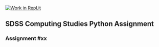 [![Work in Repl.it](https://classroom.github.com/assets/work-in-replit-14baed9a392b3a25080506f3b7b6d57f295ec2978f6f33ec97e36a161684cbe9.svg)](https://classroom.github.com/online_ide?assignment_repo_id=3353523&assignment_repo_type=AssignmentRepo)
## SDSS Computing Studies Python Assignment
### Assignment #xx <Title> (Total Marks xx)

Objectives:
* Receive multiple return values from a function as a list or tuple
* Have default input parameters in a function
* Create your own module and use dot notation


### Multiple Values in Variable Assignment
Sometimes you, might want to return multiple values from a function.
Normally, a function returns a single variable, but that variable
could include a list or a tuple.
This means that if you know a function will return a list or tuple that 
always contains two values, then you can store those two values into
2 separate variables.
See example1.py

### Default Parameters in Function Definition
A function call requires the correct number of input parameters or
an error will occur, but you can also include optional parameters 
that can be specified by name.  If these are not included in your
function call, then a default value is specified.
see example2.py

### Creating Your Own Module and dot Notation
You may recall that when you needed to do the square root, we used the
math module, and imported it using the command "import math".  All of the
math commands could be used, but we need to include the dot notation. For
example, to use the sqrt function form the math module, we would type:
math.sqrt(x)
We can make our own modules that store our important functions, and import
them for use in other programs.
See example3.py

### 4 Tasks
Note: You will be reating a module called "assignment.py".
All of your functions will be defined in the module, but there
should be no other commands.  You should be importing your commands
from each of your task files.


##### Task 1
Temperature Conversion
In the assignment.py file:
define a function called tempConversion()
It will have one required float parameter called degrees
It will have an optional parameter called unit with a default of C
If the unit is C, convert the degrees into fahrenheight and return the 
fahrenheight as a float
If the unit is F, convert the degrees into celsius and return the 
celsius as a float
All answers should be rounded to 1 decimal place

Test your program in task1.py by importing your assignment.py module
and testing with the command:

Example Command
print( assignment.tempConversion(10, unit="F") )
expects:
-12.2

##### Task 2
Factor Pair
In the assignment.py file:
Define a function called factorPair().
It has 2 required integer inputs:
a number, and a factor
The return value is a sorted list of the 2 factors that multiply to 
make the number

Example Command:
print( factorPair(10,2) )
expects:
[2, 5]

##### Problem 1

The cosine law is used to find the length of a missing side in a triangle
that is not a right triangle.
It uses the formula:
c^2 = a^2 + b^2 - 2*a*b*cos(C)

In the assignment.py file:
define a function called cosineLaw().

The function should take three input parameters, and an optional 4th parameter.
Two of the required parameters are going to be the sides of a triangle
and the 3rd is going to be an angle measurement in degrees
The optional parameter is a boolean True or False called "oppositeSide".
The default will be True.

Calculate the missing side of the triangle using the Cosine Law.  You may need to do
some algebra to isolate your variable.  You will also need to use the quadratic
formula to find the length of the side if it's not side c.

We will use the math module to access a method called math.cos
math.cos will tell us the cosine of an angle if it is in radians,
but since we are entering the angle measure in degrees, 
ou will need to create a function called toRadians()

create the function toRadians()
it will take 1 input value, a float that is the measure of the angle in degrees
The function will convert the measure from degrees to raidans

math.pi radians = 180 degrees

the return value will be a float value that is the angle measure in radians


create a function called quadratic.  The function will require 3 float parameters.
The function will use the quadratic formula to find the solutions to a
quadratic equation in the format ax^2 + bx + c = 0 and will return
a sorted list of the 2 solutions

create a function called solution. The function will require 2 float parameters
as inputs.  Since the quadratic formula will generate 2 answers, one negative and
one positive, this will help us decide which should be the length of the missing side.
Return this value.
(x points) 

